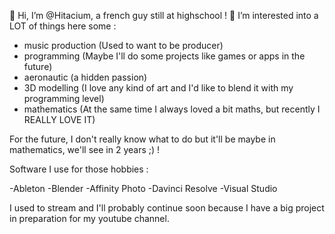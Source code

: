 👋 Hi, I’m @Hitacium, a french guy still at highschool !
👀 I’m interested into a LOT of things here some :

- music production (Used to want to be producer)
- programming (Maybe I'll do some projects like games or apps in the future)
- aeronautic (a hidden passion)
- 3D modelling (I love any kind of art and I'd like to blend it with my programming level)
- mathematics (At the same time I always loved a bit maths, but recently I REALLY LOVE IT)

For the future, I don't really know what to do but it'll be maybe in mathematics, we'll see in 2 years ;) !

Software I use for those hobbies :

-Ableton
-Blender
-Affinity Photo
-Davinci Resolve
-Visual Studio

I used to stream and I'll probably continue soon because I have a big project in preparation for my youtube channel.
